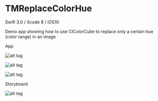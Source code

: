 # TMReplaceColorHue

Swift 3.0 / Xcode 8 / iOS10

Demo app showing how to use CIColorCube to replace only a certain hue (color range) in an image

App

![alt tag](https://raw.githubusercontent.com/dstarsboy/TMReplaceColorHue/master/1.png)

![alt tag](https://raw.githubusercontent.com/dstarsboy/TMReplaceColorHue/master/2.png)

![alt tag](https://raw.githubusercontent.com/dstarsboy/TMReplaceColorHue/master/3.png)

Storyboard

![alt tag](https://raw.githubusercontent.com/dstarsboy/TMReplaceColorHue/master/4.png)
